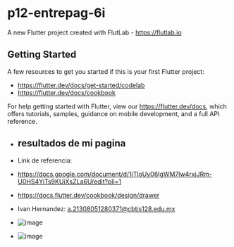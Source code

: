 # p12-entrepag-6i

A new Flutter project created with FlutLab - https://flutlab.io

## Getting Started

A few resources to get you started if this is your first Flutter project:

- https://flutter.dev/docs/get-started/codelab
- https://flutter.dev/docs/cookbook

For help getting started with Flutter, view our
https://flutter.dev/docs, which offers tutorials,
samples, guidance on mobile development, and a full API reference.

- ## resultados de mi pagina

- Link de referencia:
- https://docs.google.com/document/d/1jTloUy06IgWM7lw4rxjJRm-U0HS4YiTs9KUiXsZLa6U/edit?pli=1
- https://docs.flutter.dev/cookbook/design/drawer

- Ivan Hernandez: a.21308051280371@cbtis128.edu.mx

- ![image](https://github.com/Hernandezc128/p12-entrepaginas/assets/143743758/07da3364-a83d-46d0-9133-e713ad58dc10)
- ![image](https://github.com/Hernandezc128/p12-entrepaginas/assets/143743758/491ac284-fa80-4195-a017-9e4ea4ce0848)

